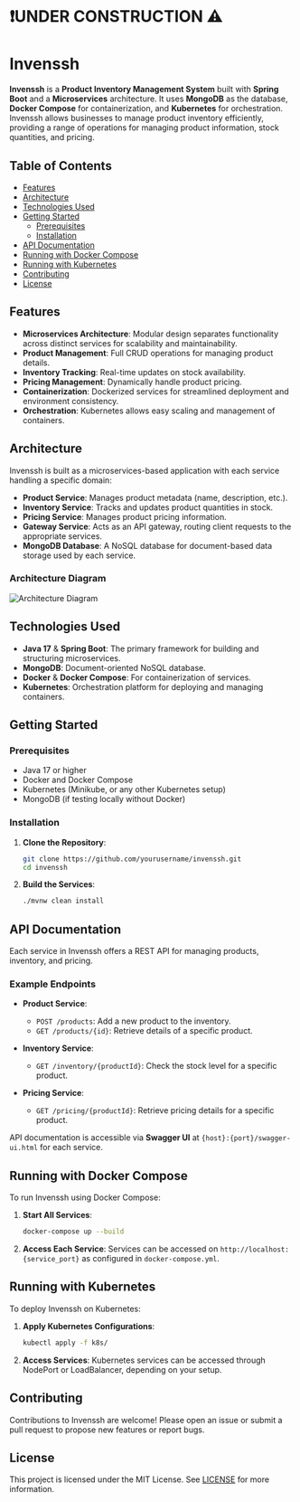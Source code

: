 # ❗UNDER CONSTRUCTION ⚠️
# Invenssh

**Invenssh** is a **Product Inventory Management System** built with **Spring Boot** and a **Microservices** architecture. It uses **MongoDB** as the database, **Docker Compose** for containerization, and **Kubernetes** for orchestration. Invenssh allows businesses to manage product inventory efficiently, providing a range of operations for managing product information, stock quantities, and pricing.

## Table of Contents

- [Features](#features)
- [Architecture](#architecture)
- [Technologies Used](#technologies-used)
- [Getting Started](#getting-started)
  - [Prerequisites](#prerequisites)
  - [Installation](#installation)
- [API Documentation](#api-documentation)
- [Running with Docker Compose](#running-with-docker-compose)
- [Running with Kubernetes](#running-with-kubernetes)
- [Contributing](#contributing)
- [License](#license)

## Features

- **Microservices Architecture**: Modular design separates functionality across distinct services for scalability and maintainability.
- **Product Management**: Full CRUD operations for managing product details.
- **Inventory Tracking**: Real-time updates on stock availability.
- **Pricing Management**: Dynamically handle product pricing.
- **Containerization**: Dockerized services for streamlined deployment and environment consistency.
- **Orchestration**: Kubernetes allows easy scaling and management of containers.

## Architecture

Invenssh is built as a microservices-based application with each service handling a specific domain:

- **Product Service**: Manages product metadata (name, description, etc.).
- **Inventory Service**: Tracks and updates product quantities in stock.
- **Pricing Service**: Manages product pricing information.
- **Gateway Service**: Acts as an API gateway, routing client requests to the appropriate services.
- **MongoDB Database**: A NoSQL database for document-based data storage used by each service.

### Architecture Diagram
![Architecture Diagram](link_to_architecture_diagram.png)

## Technologies Used

- **Java 17** & **Spring Boot**: The primary framework for building and structuring microservices.
- **MongoDB**: Document-oriented NoSQL database.
- **Docker** & **Docker Compose**: For containerization of services.
- **Kubernetes**: Orchestration platform for deploying and managing containers.

## Getting Started

### Prerequisites

- Java 17 or higher
- Docker and Docker Compose
- Kubernetes (Minikube, or any other Kubernetes setup)
- MongoDB (if testing locally without Docker)

### Installation

1. **Clone the Repository**:
   ```bash
   git clone https://github.com/yourusername/invenssh.git
   cd invenssh
   ```

2. **Build the Services**:
   ```bash
   ./mvnw clean install
   ```

## API Documentation

Each service in Invenssh offers a REST API for managing products, inventory, and pricing.

### Example Endpoints

- **Product Service**:
  - `POST /products`: Add a new product to the inventory.
  - `GET /products/{id}`: Retrieve details of a specific product.
  
- **Inventory Service**:
  - `GET /inventory/{productId}`: Check the stock level for a specific product.
  
- **Pricing Service**:
  - `GET /pricing/{productId}`: Retrieve pricing details for a specific product.

API documentation is accessible via **Swagger UI** at `{host}:{port}/swagger-ui.html` for each service.

## Running with Docker Compose

To run Invenssh using Docker Compose:

1. **Start All Services**:
   ```bash
   docker-compose up --build
   ```

2. **Access Each Service**: Services can be accessed on `http://localhost:{service_port}` as configured in `docker-compose.yml`.

## Running with Kubernetes

To deploy Invenssh on Kubernetes:

1. **Apply Kubernetes Configurations**:
   ```bash
   kubectl apply -f k8s/
   ```

2. **Access Services**: Kubernetes services can be accessed through NodePort or LoadBalancer, depending on your setup.

## Contributing

Contributions to Invenssh are welcome! Please open an issue or submit a pull request to propose new features or report bugs.

## License

This project is licensed under the MIT License. See [LICENSE](LICENSE) for more information.
